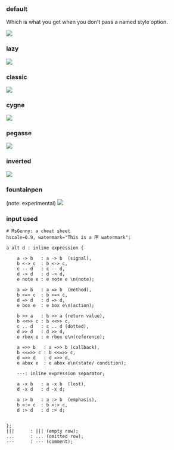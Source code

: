 ### default
Which is what you get when you don't pass a named style option.

![](cheat-sheet-wide.png)

### lazy
![](cheat-sheet-wide-lazy.png)

### classic
![](cheat-sheet-wide-classic.png)

### cygne
![](cheat-sheet-wide-cygne.png)

### pegasse
![](cheat-sheet-wide-pegasse.png)

### inverted
![](cheat-sheet-wide-inverted.png)

### fountainpen
(note: experimental)
![](cheat-sheet-wide-fountainpen.png)


### input used
```
# MsGenny: a cheat sheet
hscale=0.9, watermark="This is a 序 watermark";

a alt d : inline expression {

    a -> b   : a -> b  (signal),
    b <-> c  : b <-> c,
    c -- d   : c -- d,
    d -> d   : d -> d,
    e note e : e note e \n(note);

    a => b   : a => b  (method),
    b <=> c  : b <=> c,
    d => d   : d => d,
    e box e  : e box e\n(action);

    b >> a   : b >> a (return value),
    b <<>> c : b <<>> c,
    c .. d   : c .. d (dotted),
    d >> d   : d >> d,
    e rbox e : e rbox e\n(reference);

    a =>> b   : a =>> b (callback),
    b <<=>> c : b <<=>> c,
    d =>> d   : d =>> d,
    e abox e  : e abox e\n(state/ condition);

    ---: inline expression separator;

    a -x b   : a -x b  (lost),
    d -x d   : d -x d;

    a :> b   : a :> b  (emphasis),
    b <:> c  : b <:> c,
    d :> d   : d :> d;


};
|||      : ||| (empty row);
...      : ... (omitted row);
---      : --- (comment);
```
